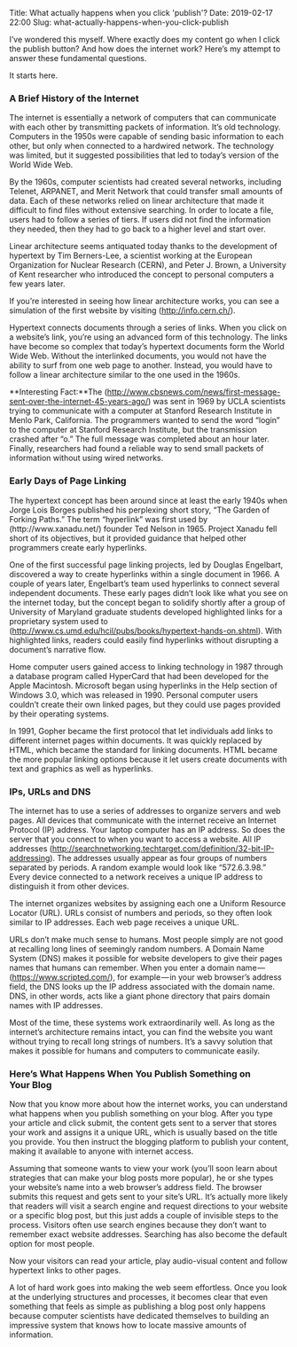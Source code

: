 Title: What actually happens when you click 'publish'?
Date: 2019-02-17 22:00
Slug: what-actually-happens-when-you-click-publish

I’ve wondered this myself. Where exactly does my content go when I click the publish button? And how does the internet work? Here’s my attempt to answer these fundamental questions.

It starts here.

### A Brief History of the Internet

The internet is essentially a network of computers that can communicate with each other by transmitting packets of information. It’s old technology. Computers in the 1950s were capable of sending basic information to each other, but only when connected to a hardwired network. The technology was limited, but it suggested possibilities that led to today’s version of the World Wide Web.

By the 1960s, computer scientists had created several networks, including Telenet, ARPANET, and Merit Network that could transfer small amounts of data. Each of these networks relied on linear architecture that made it difficult to find files without extensive searching. In order to locate a file, users had to follow a series of tiers. If users did not find the information they needed, then they had to go back to a higher level and start over.

Linear architecture seems antiquated today thanks to the development of hypertext by Tim Berners-Lee, a scientist working at the European Organization for Nuclear Research (CERN), and Peter J. Brown, a University of Kent researcher who introduced the concept to personal computers a few years later.

If you’re interested in seeing how linear architecture works, you can see a simulation of the first website by visiting (http://info.cern.ch/).

Hypertext connects documents through a series of links. When you click on a website’s link, you’re using an advanced form of this technology. The links have become so complex that today’s hypertext documents form the World Wide Web. Without the interlinked documents, you would not have the ability to surf from one web page to another. Instead, you would have to follow a linear architecture similar to the one used in the 1960s.

**Interesting Fact:**The (http://www.cbsnews.com/news/first-message-sent-over-the-internet-45-years-ago/) was sent in 1969 by UCLA scientists trying to communicate with a computer at Stanford Research Institute in Menlo Park, California. The programmers wanted to send the word “login” to the computer at Stanford Research Institute, but the transmission crashed after “o.” The full message was completed about an hour later. Finally, researchers had found a reliable way to send small packets of information without using wired networks.</pre>

### Early Days of Page Linking

<p>The hypertext concept has been around since at least the early 1940s when Jorge Lois Borges published his perplexing short story, “The Garden of Forking Paths.” The term “hyperlink” was first used by (http://www.xanadu.net/) founder Ted Nelson in 1965. Project Xanadu fell short of its objectives, but it provided guidance that helped other programmers create early hyperlinks.

One of the first successful page linking projects, led by Douglas Engelbart, discovered a way to create hyperlinks within a single document in 1966. A couple of years later, Engelbart’s team used hyperlinks to connect several independent documents. These early pages didn’t look like what you see on the internet today, but the concept began to solidify shortly after a group of University of Maryland graduate students developed highlighted links for a proprietary system used to (http://www.cs.umd.edu/hcil/pubs/books/hypertext-hands-on.shtml). With highlighted links, readers could easily find hyperlinks without disrupting a document’s narrative flow.

Home computer users gained access to linking technology in 1987 through a database program called HyperCard that had been developed for the Apple Macintosh. Microsoft began using hyperlinks in the Help section of Windows 3.0, which was released in 1990. Personal computer users couldn’t create their own linked pages, but they could use pages provided by their operating systems.

In 1991, Gopher became the first protocol that let individuals add links to different internet pages within documents. It was quickly replaced by HTML, which became the standard for linking documents. HTML became the more popular linking options because it let users create documents with text and graphics as well as hyperlinks.

### IPs, URLs and DNS

The internet has to use a series of addresses to organize servers and web pages. All devices that communicate with the internet receive an Internet Protocol (IP) address. Your laptop computer has an IP address. So does the server that you connect to when you want to access a website. All IP addresses (http://searchnetworking.techtarget.com/definition/32-bit-IP-addressing). The addresses usually appear as four groups of numbers separated by periods. A random example would look like “572.6.3.98.” Every device connected to a network receives a unique IP address to distinguish it from other devices.

The internet organizes websites by assigning each one a Uniform Resource Locator (URL). URLs consist of numbers and periods, so they often look similar to IP addresses. Each web page receives a unique URL.

URLs don’t make much sense to humans. Most people simply are not good at recalling long lines of seemingly random numbers. A Domain Name System (DNS) makes it possible for website developers to give their pages names that humans can remember. When you enter a domain name — (https://www.scripted.com/), for example — in your web browser’s address field, the DNS looks up the IP address associated with the domain name. DNS, in other words, acts like a giant phone directory that pairs domain names with IP addresses.

Most of the time, these systems work extraordinarily well. As long as the internet’s architecture remains intact, you can find the website you want without trying to recall long strings of numbers. It’s a savvy solution that makes it possible for humans and computers to communicate easily.

### Here’s What Happens When You Publish Something on Your Blog

Now that you know more about how the internet works, you can understand what happens when you publish something on your blog. After you type your article and click submit, the content gets sent to a server that stores your work and assigns it a unique URL, which is usually based on the title you provide. You then instruct the blogging platform to publish your content, making it available to anyone with internet access.

Assuming that someone wants to view your work (you’ll soon learn about strategies that can make your blog posts more popular), he or she types your website’s name into a web browser’s address field. The browser submits this request and gets sent to your site’s URL. It’s actually more likely that readers will visit a search engine and request directions to your website or a specific blog post, but this just adds a couple of invisible steps to the process. Visitors often use search engines because they don’t want to remember exact website addresses. Searching has also become the default option for most people.

Now your visitors can read your article, play audio-visual content and follow hypertext links to other pages.

A lot of hard work goes into making the web seem effortless. Once you look at the underlying structures and processes, it becomes clear that even something that feels as simple as publishing a blog post only happens because computer scientists have dedicated themselves to building an impressive system that knows how to locate massive amounts of information.